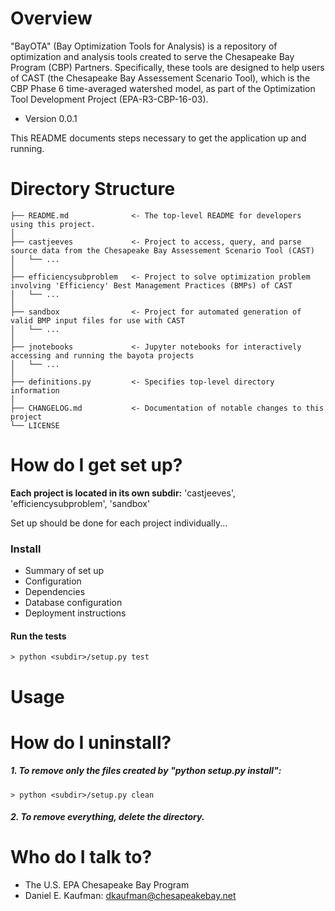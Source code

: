# Overview

"BayOTA" (Bay Optimization Tools for Analysis) is a repository of
optimization and analysis tools created to serve the
Chesapeake Bay Program (CBP) Partners.
Specifically, these tools are designed to help users of CAST
(the Chesapeake Bay Assessement Scenario Tool), which
is the CBP Phase 6 time-averaged watershed model,
as part of the Optimization Tool Development Project
(EPA-R3-CBP-16-03).

* Version 0.0.1

This README documents steps necessary to get the
application up and running.

# Directory Structure

```
├── README.md              <- The top-level README for developers using this project.
│
├── castjeeves             <- Project to access, query, and parse source data from the Chesapeake Bay Assessement Scenario Tool (CAST)
│   └── ...
│
├── efficiencysubproblem   <- Project to solve optimization problem involving 'Efficiency' Best Management Practices (BMPs) of CAST
│   └── ...
│
├── sandbox                <- Project for automated generation of valid BMP input files for use with CAST
│   └── ...
│
├── jnotebooks             <- Jupyter notebooks for interactively accessing and running the bayota projects
│   └── ...
│
├── definitions.py         <- Specifies top-level directory information
│
├── CHANGELOG.md           <- Documentation of notable changes to this project
└── LICENSE
```


# How do I get set up?

**Each project is located in its own subdir:**
'castjeeves', 'efficiencysubproblem', 'sandbox'

Set up should be done for each project individually...


### Install

* Summary of set up
* Configuration
* Dependencies
* Database configuration
* Deployment instructions

#### Run the tests

    > python <subdir>/setup.py test

# Usage

# How do I uninstall?

##### 1. To remove only the files created by "python setup.py install":

    > python <subdir>/setup.py clean

##### 2. To remove everything, delete the directory.

# Who do I talk to? ###

* The U.S. EPA Chesapeake Bay Program
* Daniel E. Kaufman: dkaufman@chesapeakebay.net